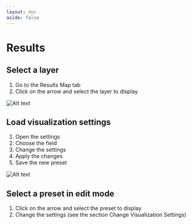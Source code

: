 ```yaml
---
layout: doc
aside: false
---
```


# Results

## Select a layer

1. Go to the Results Map tab
2. Click on the arrow and select the layer to display

![Alt text](/results_3.png)

## Load visualization settings

1. Open the settings
2. Choose the field
3. Change the settings
4. Apply the changes
5. Save the new preset

![Alt text](/resluts_2.png)

## Select a preset in edit mode

1. Click on the arrow and select the preset to display
2. Change the settings (see the section Change Visualization Settings)

